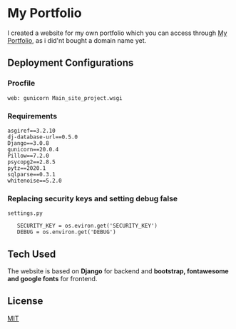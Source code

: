 # My Portfolio
I created a website for my own portfolio which you can access through <a href='https://mydigitalprofile.herokuapp.com'>My Portfolio</a>, as i did'nt bought a domain name yet.

## Deployment Configurations
### Procfile
```
web: gunicorn Main_site_project.wsgi
```

### Requirements
```
asgiref==3.2.10
dj-database-url==0.5.0
Django==3.0.8
gunicorn==20.0.4
Pillow==7.2.0
psycopg2==2.8.5
pytz==2020.1
sqlparse==0.3.1
whitenoise==5.2.0
```
### Replacing security keys and setting debug false
```
settings.py

   SECURITY_KEY = os.eviron.get('SECURITY_KEY')
   DEBUG = os.environ.get('DEBUG')
```

## Tech Used
The website is based on **Django** for backend and **bootstrap, fontawesome and google fonts** for frontend.

## License
[MIT](https://choosealicense.com/licenses/mit/)
